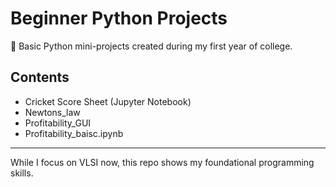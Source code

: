 # Beginner Python Projects

🧮 Basic Python mini-projects created during my first year of college.

## Contents

- Cricket Score Sheet (Jupyter Notebook)
- Newtons_law
- Profitability_GUI
- Profitability_baisc.ipynb

---

While I focus on VLSI now, this repo shows my foundational programming skills.
